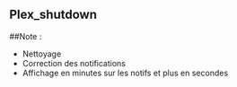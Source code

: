 ## Plex_shutdown

##Note : 
- Nettoyage
- Correction des notifications
- Affichage en minutes sur les notifs et plus en secondes
